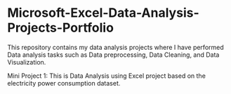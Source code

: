 # Microsoft-Excel-Data-Analysis-Projects-Portfolio
This repository contains my data analysis projects where I have performed Data analysis tasks such as Data preprocessing, Data Cleaning, and Data Visualization.

Mini Project 1: 
              This is Data Analysis using Excel project based on the electricity power consumption dataset.
